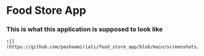 # Food Store App
### This is what this application is supposed to look like
    ![] (https://github.com/pashaamiriali/food_store_app/blob/main/screenshots/homepageux.png)
    